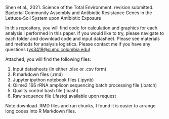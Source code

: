 Shen et al., 2021. Science of the Total Environment. revision submitted.
Bacterial Community Assembly and Antibiotic Resistance Genes in the Lettuce-Soil System upon Antibiotic Exposure

In this repository, you will find code for calculation and graphics for each analysis I performed in this paper. 
If you would like to try, please navigate to each folder and download code and input datasheet.
Please see materials and methods for analysis logistics.
Please contact me if you have any questions (ys3419@cumc.columbia.edu)

Attached, you will find the following files:
1. Input datasheets (in either .xlsx or .csv form)
2. R markdown files (.rmd)
3. Jupyter ipython notebook files (.ipynb)
5. Qiime2 16S rRNA amplicon sequencing batch processing file (.batch)
6. Quality control bash file (.bash)
7. Raw sequence file (.fastq) available upon request

Note:download .RMD files and run chunks, I found it is easier to arrange long codes into R Markdown files.
